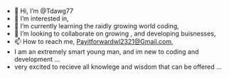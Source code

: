 - 👋 Hi, I’m @Tdawg77
- 👀 I’m interested in, 
- 🌱 I’m currently learning the raidly growing world coding,
- 💞️ I’m looking to collaborate on growing , and developing buisnesses,
- 📫 How to reach me, Payitforwardwl2321@Gmail.com,
-  I am an extremely smart young man, and im new to coding and development ...
-  very excited to recieve all knowlege and wisdom that can be offered ...


